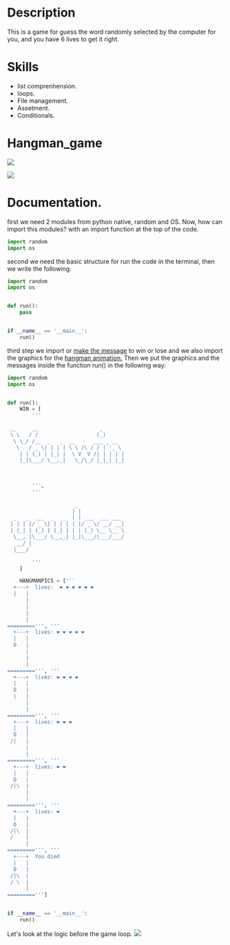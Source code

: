# Description
This is a game for guess the word randomly selected by the computer for you, and you have 6 lives to get it right.

# Skills
- list comprenhension.
- loops.
- File management.
- Assetment.
- Conditionals.

# Hangman_game

![](https://i.imgur.com/Hk6ovKt.png)

![](https://img.shields.io/badge/python-3.9-green)


# Documentation.
first we need 2 modules from python native, random and OS. Now, how can import this modules? with an import function at the top of the code.
```python
import random
import os
```
second we need the basic structure for run the code in the terminal, then we write the following:
```python
import random
import os


def run():
	pass


if __name__ == '__main__':
    run()
```
third step we import or [make the message](http://patorjk.com/software/taag/#p=display&h=2&v=2&f=Big&t=you%20loss%20 "make the message") to win or lose and we also import the graphics for the [hangman animation.](http://gist.github.com/chrishorton/8510732aa9a80a03c829b09f12e20d9c "hangman animation.") Then we put the graphics and the messages inside the function run() in the following way:
```python
import random
import os


def run():
	WIN = [
        '''
        
 __     __                    _       
 \ \   / /                   (_)      
  \ \_/ /__  _   _  __      ___ _ __  
   \   / _ \| | | | \ \ /\ / / | '_ \ 
    | | (_) | |_| |  \ V  V /| | | | |
    |_|\___/ \__,_|   \_/\_/ |_|_| |_|
                                      
                                      

        ''',
        '''
        
                      _                
                     | |               
  _   _  ___  _   _  | | ___  ___ ___  
 | | | |/ _ \| | | | | |/ _ \/ __/ __| 
 | |_| | (_) | |_| | | | (_) \__ \__ \ 
  \__, |\___/ \__,_| |_|\___/|___/___/ 
   __/ |                               
  |___/                                

        '''
    ]

    HANGMANPICS = ['''
  +---+  lives:  ❤️ ❤️ ❤️ ❤️ ❤️ ❤️
  |   |
      |
      |
      |
      |
=========''', '''
  +---+  lives: ❤️ ❤️ ❤️ ❤️ ❤️
  |   |
  O   |
      |
      |
      |
=========''', '''
  +---+  lives: ❤️ ❤️ ❤️ ❤️
  |   |
  O   |
  |   |
      |
      |
=========''', '''
  +---+  lives: ❤️ ❤️ ❤️
  |   |
  O   |
 /|   |
      |
      |
=========''', '''
  +---+  lives: ❤️ ❤️
  |   |
  O   |
 /|\  |
      |
      |
=========''', '''
  +---+  lives: ❤️
  |   |
  O   |
 /|\  |
 /    |
      |
=========''', '''
  +---+  You died 
  |   |
  O   |
 /|\  |
 / \  |
      |
=========''']


if __name__ == '__main__':
    run()
```

Let's look at the logic before the game loop.
![](https://i.imgur.com/la6Us8L.png)
